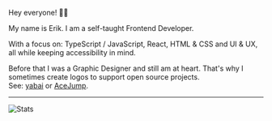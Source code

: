 Hey everyone! 👋😄

My name is Erik. I am a self-taught Frontend Developer. 

With a focus on: TypeScript / JavaScript, React, HTML & CSS and UI & UX, all while keeping accessibility in mind.

Before that I was a Graphic Designer and still am at heart. That's why I sometimes create logos to support open source projects.  
See: [yabai](https://github.com/koekeishiya/yabai) or [AceJump](https://github.com/acejump/AceJump).

---

![Stats](https://github-readme-stats.vercel.app/api?username=meseck&count_private=true&show_icons=true&theme=dark)
